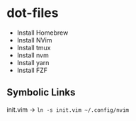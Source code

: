 # dot-files

- Install Homebrew
- Install NVim
- Install tmux
- Install nvm
- Install yarn
- Install FZF

## Symbolic Links
init.vim -> `ln -s init.vim ~/.config/nvim`
